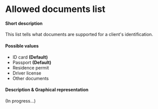 # Allowed documents list

#### Short description
This list tells what documents are supported for a client's identification.

#### Possible values
- ID card **(Default)**
- Passport **(Default)**
- Residence permit
- Driver license
- Other documents

#### Description & Graphical representation
(In progress...)
